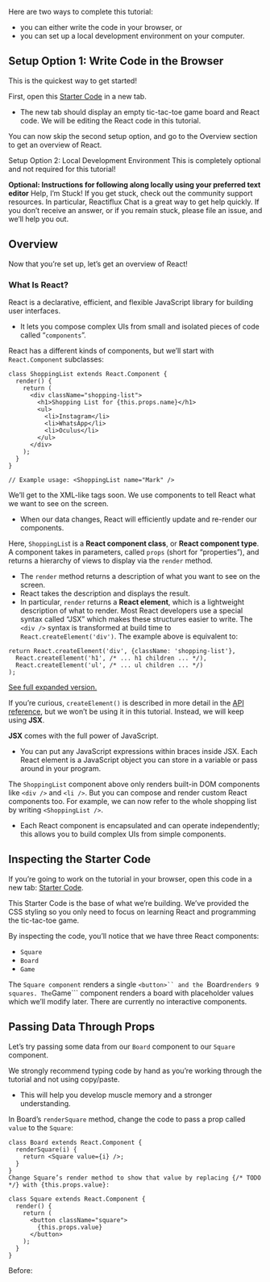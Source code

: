 Here are two ways to complete this tutorial: 
  - you can either write the code in your browser, or 
  - you can set up a local development environment on your computer.

## Setup Option 1: Write Code in the Browser

This is the quickest way to get started!

First, open this [Starter Code](https://codepen.io/drbealman/pen/WNZmgEx) in a new tab. 
  - The new tab should display an empty tic-tac-toe game board and React code. We will be editing the React code in this tutorial.

You can now skip the second setup option, and go to the Overview section to get an overview of React.

Setup Option 2: Local Development Environment
This is completely optional and not required for this tutorial!


**Optional: Instructions for following along locally using your preferred text editor**
Help, I’m Stuck!
If you get stuck, check out the community support resources. In particular, Reactiflux Chat is a great way to get help quickly. If you don’t receive an answer, or if you remain stuck, please file an issue, and we’ll help you out.

## Overview

Now that you’re set up, let’s get an overview of React!

### What Is React?

React is a declarative, efficient, and flexible JavaScript library for building user interfaces. 
  - It lets you compose complex UIs from small and isolated pieces of code called “```components```”.

React has a different kinds of components, but we’ll start with ```React.Component``` subclasses:

```
class ShoppingList extends React.Component {
  render() {
    return (
      <div className="shopping-list">
        <h1>Shopping List for {this.props.name}</h1>
        <ul>
          <li>Instagram</li>
          <li>WhatsApp</li>
          <li>Oculus</li>
        </ul>
      </div>
    );
  }
}

// Example usage: <ShoppingList name="Mark" />
```

We’ll get to the XML-like tags soon. We use components to tell React what we want to see on the screen. 
  - When our data changes, React will efficiently update and re-render our components.

Here, ```ShoppingLis```t is a **React component class**, or **React component type**. A component takes in parameters, called ```props``` (short for “properties”), and returns a hierarchy of views to display via the ```render``` method.

  - The ```render``` method returns a description of what you want to see on the screen. 
  - React takes the description and displays the result. 
  - In particular, ```render``` returns a **React element**, which is a lightweight description of what to render. Most React developers use a special syntax called “JSX” which makes these structures easier to write. The``` <div />``` syntax is transformed at build time to ```React.createElement('div')```. The example above is equivalent to:

```
return React.createElement('div', {className: 'shopping-list'},
  React.createElement('h1', /* ... h1 children ... */),
  React.createElement('ul', /* ... ul children ... */)
);
```
[See full expanded version.](https://babeljs.io/repl/#?presets=react&code_lz=DwEwlgbgBAxgNgQwM5IHIILYFMC8AiJACwHsAHUsAOwHMBaOMJAFzwD4AoKKYQgRlYDKJclWpQAMoyZQAZsQBOUAN6l5ZJADpKmLAF9gAej4cuwAK5wTXbg1YBJSswTV5mQ7c7XgtgOqEETEgAguTuYFamtgDyMBZmSGFWhhYchuAQrADc7EA)

If you’re curious, ```createElement()``` is described in more detail in the [API reference](https://reactjs.org/docs/react-api.html#createelement), but we won’t be using it in this tutorial. Instead, we will keep using **JSX**.

**JSX** comes with the full power of JavaScript. 
  - You can put any JavaScript expressions within braces inside JSX. Each React element is a JavaScript object you can store in a variable or pass around in your program.

The ```ShoppingList``` component above only renders built-in DOM components like ```<div />``` and ```<li />```. But you can compose and render custom React components too. For example, we can now refer to the whole shopping list by writing ```<ShoppingList />```. 
  - Each React component is encapsulated and can operate independently; this allows you to build complex UIs from simple components.

## Inspecting the Starter Code

If you’re going to work on the tutorial in your browser, open this code in a new tab: [Starter Code](https://codepen.io/drbealman/pen/WNZmgEx?editors=0010). 

This Starter Code is the base of what we’re building. We’ve provided the CSS styling so you only need to focus on learning React and programming the tic-tac-toe game.

By inspecting the code, you’ll notice that we have three React components:

  - ```Square```
  - ```Board```
  - ```Game```

The ```Square component``` renders a single ```<button>`` and the ```Board``` renders 9 squares. The ```Game``` component renders a board with placeholder values which we’ll modify later. There are currently no interactive components.

## Passing Data Through Props

Let’s try passing some data from our ```Board``` component to our ```Square``` component.

We strongly recommend typing code by hand as you’re working through the tutorial and not using copy/paste. 
  - This will help you develop muscle memory and a stronger understanding.

In Board’s ```renderSquare``` method, change the code to pass a prop called ```value``` to the ```Square```:

```
class Board extends React.Component {
  renderSquare(i) {
    return <Square value={i} />;
  }
}
Change Square’s render method to show that value by replacing {/* TODO */} with {this.props.value}:

class Square extends React.Component {
  render() {
    return (
      <button className="square">
        {this.props.value}
      </button>
    );
  }
}
```

Before:
